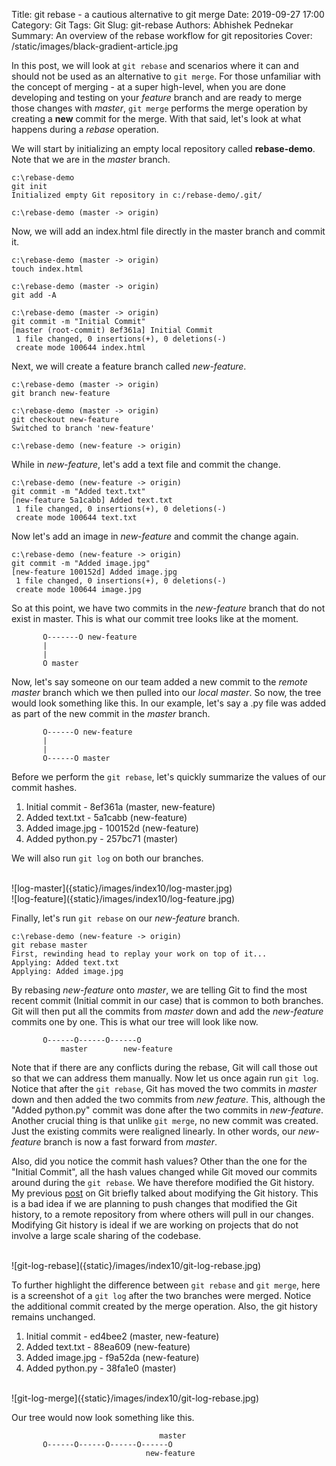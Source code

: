 Title: git rebase - a cautious alternative to git merge
Date: 2019-09-27 17:00
Category: Git
Tags: Git
Slug: git-rebase
Authors: Abhishek Pednekar
Summary: An overview of the rebase workflow for git repositories
Cover: /static/images/black-gradient-article.jpg

In this post, we will look at `git rebase` and scenarios where it can and should not be used as an alternative to `git merge`. For those unfamiliar with the concept of merging - at a super high-level, when you are done developing and testing on your *feature* branch and are ready to merge those changes with *master*, `git merge` performs the merge operation by creating a **new** commit for the merge. With that said, let's look at what happens during a *rebase* operation.

We will start by initializing an empty local repository called **rebase-demo**. Note that we are in the *master* branch.

```
c:\rebase-demo
git init
Initialized empty Git repository in c:/rebase-demo/.git/

c:\rebase-demo (master -> origin)
```

Now, we will add an index.html file directly in the master branch and commit it.

```
c:\rebase-demo (master -> origin)
touch index.html

c:\rebase-demo (master -> origin)
git add -A

c:\rebase-demo (master -> origin)
git commit -m "Initial Commit"
[master (root-commit) 8ef361a] Initial Commit
 1 file changed, 0 insertions(+), 0 deletions(-)
 create mode 100644 index.html
```

Next, we will create a feature branch called *new-feature*.

```
c:\rebase-demo (master -> origin)
git branch new-feature

c:\rebase-demo (master -> origin)
git checkout new-feature
Switched to branch 'new-feature'

c:\rebase-demo (new-feature -> origin)
```

While in *new-feature*, let's add a text file and commit the change.

```
c:\rebase-demo (new-feature -> origin)
git commit -m "Added text.txt"
[new-feature 5a1cabb] Added text.txt
 1 file changed, 0 insertions(+), 0 deletions(-)
 create mode 100644 text.txt
``` 

Now let's add an image in *new-feature* and commit the change again.

```
c:\rebase-demo (new-feature -> origin)
git commit -m "Added image.jpg"
[new-feature 100152d] Added image.jpg
 1 file changed, 0 insertions(+), 0 deletions(-)
 create mode 100644 image.jpg
```

So at this point, we have two commits in the *new-feature* branch that do not exist in master. This is what our commit tree looks like at the moment.

           O-------O new-feature
           |
           |
           O master

Now, let's say someone on our team added a new commit to the *remote master* branch which we then pulled into our *local master*. So now, the tree would look something like this. In our example, let's say a .py file was added as part of the new commit in the *master* branch.

           O------O new-feature
           |
           |
           O------O master

Before we perform the `git rebase`, let's quickly summarize the values of our commit hashes.

1. Initial commit - 8ef361a (master, new-feature)
2. Added text.txt - 5a1cabb (new-feature)
3. Added image.jpg - 100152d (new-feature)
4. Added python.py - 257bc71 (master)

We will also run `git log` on both our branches.

<br/>
![log-master]({static}/images/index10/log-master.jpg)

<br/>
![log-feature]({static}/images/index10/log-feature.jpg)

Finally, let's run `git rebase` on our *new-feature* branch. 

```
c:\rebase-demo (new-feature -> origin)
git rebase master
First, rewinding head to replay your work on top of it...
Applying: Added text.txt
Applying: Added image.jpg
```

By rebasing *new-feature* onto *master*, we are telling Git to find the most recent commit (Initial commit in our case) that is common to both branches. Git will then put all the commits from *master* down and add the *new-feature* commits one by one. This is what our tree will look like now.

           O------O------O------O
               master        new-feature

Note that if there are any conflicts during the rebase, Git will call those out so that we can address them manually. Now let us once again run `git log`. Notice that after the `git rebase`, Git has moved the two commits in *master* down and then added the two commits from *new feature*. This, although the "Added python.py" commit was done after the two commits in *new-feature*. Another crucial thing is that unlike `git merge`, no new commit was created. Just the existing commits were realigned linearly. In other words, our *new-feature* branch is now a fast forward from *master*.

Also, did you notice the commit hash values? Other than the one for the "Initial Commit", all the hash values changed while Git moved our commits around during the `git rebase`. We have therefore modified the Git history. My previous [post](https://www.codedisciples.in/advanced-git.html) on Git briefly talked about modifying the Git history. This is a bad idea if we are planning to push changes that modified the Git history, to a remote repository from where others will pull in our changes. Modifying Git history is ideal if we are working on projects that do not involve a large scale sharing of the codebase. 

<br/>
![git-log-rebase]({static}/images/index10/git-log-rebase.jpg)

To further highlight the difference between `git rebase` and `git merge`, here is a screenshot of a `git log` after the two branches were merged. Notice the additional commit created by the merge operation. Also, the git history remains unchanged.

1. Initial commit - ed4bee2 (master, new-feature)
2. Added text.txt - 88ea609 (new-feature)
3. Added image.jpg - f9a52da (new-feature)
4. Added python.py - 38fa1e0 (master)

<br/>
![git-log-merge]({static}/images/index10/git-log-rebase.jpg)

Our tree would now look something like this.

                                     master
           O------O------O------O------O
                                  new-feature  